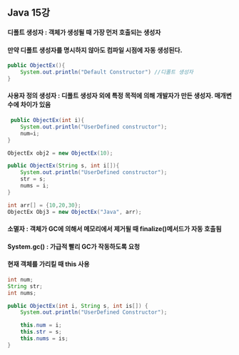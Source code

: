 ## Java 15강
#### 디폴트 생성자 : 객체가 생성될 때 가장 먼저 호출되는 생성자
#### 만약 디폴트 생성자를 명시하지 않아도 컴파일 시점에 자동 생성된다.
``` java
public ObjectEx(){
    System.out.println("Default Constructor") //디폴트 생성자
}
```
#### 사용자 정의 생성자 : 디폴트 생성자 외에 특정 목적에 의해 개발자가 만든 생성자. 매개변수에 차이가 있음
``` java
 public ObjectEx(int i){
    System.out.println("UserDefined constructor");
    num=i;
}

ObjectEx obj2 = new ObjectEx(10);
```
``` java
public ObjectEx(String s, int i[]){
    System.out.println("UserDefined constructor");
    str = s;
    nums = i;
}

int arr[] = {10,20,30};
ObjectEx Obj3 = new ObjectEx("Java", arr);
```
#### 소멸자 : 객체가 GC에 의해서 메모리에서 제거될 때 finalize()메서드가 자동 호출됨
#### System.gc() : 가급적 빨리 GC가 작동하도록 요청
#### 현재 객체를 가리킬 때 this 사용
``` java
int num;
String str;
int nums;

public ObjectEx(int i, String s, int is[]) {
    System.out.println("UserDefined Constructor");

    this.num = i;
    this.str = s;
    this.nums = is;
}
```